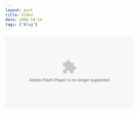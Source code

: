 ```yaml
---
layout: post
title: Video
date: 2008-10-14
tags: ["Blog"]
---
```


<object type="application/x-shockwave-flash" width="400" height="224" data="stewart.swf?v=60247" classid="clsid:D27CDB6E-AE6D-11cf-96B8-444553540000"> <param name="flashvars" value="intl_lang=en-us&photo_secret=84f4884639&photo_id=2941908046" /><param name="movie" value="http://www.flickr.com/apps/video/stewart.swf?v=60247" /><param name="bgcolor" value="#000000" /><param name="allowFullScreen" value="true" /><embed type="application/x-shockwave-flash" src="http://www.flickr.com/apps/video/stewart.swf?v=60247" bgcolor="#000000" allowfullscreen="true" flashvars="intl_lang=en-us&photo_secret=84f4884639&photo_id=2941908046" height="224" width="400"></embed></object>  
  